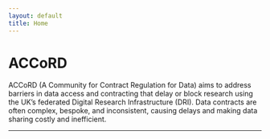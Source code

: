 ```yaml
---
layout: default
title: Home
---
```


# ACCoRD

ACCoRD (A Community for Contract Regulation for Data) aims to address barriers in data access and contracting that delay or block research using the UK’s federated Digital Research Infrastructure (DRI). Data contracts are often complex, bespoke, and inconsistent, causing delays and making data sharing costly and inefficient.

---
